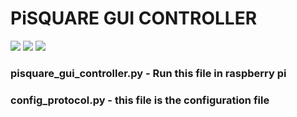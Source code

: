 # PiSQUARE GUI CONTROLLER

<img src = "https://github.com/sbcshop/PiSquare/blob/main/images/img29.png" />

<img src = "https://github.com/sbcshop/PiSquare/blob/main/images/img30.png" />

<img src = "https://github.com/sbcshop/PiSquare/blob/main/images/img31.png" />

### **pisquare_gui_controller.py - Run this file in raspberry pi**
### **config_protocol.py - this file is the configuration file**


